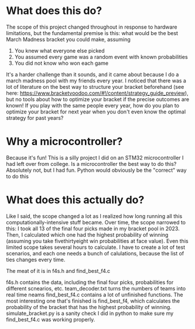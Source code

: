 # What does this do?
The scope of this project changed throughout in response to hardware limitations, but the fundamental premise is this: what would be the best March Madness bracket you could make, assuming
1. You knew what everyone else picked
2. You assumed every game was a random event with known probabilities
3. You did not know who won each game

It's a harder challenge than it sounds, and it came about because I do a march madness pool with my friends every year. I noticed that there was a lot of literature on the best way to structure your bracket beforehand (see here: https://www.bracketvoodoo.com/#!/content/strategy_guide_preview), but no tools about how to optimize your bracket if the precise outcomes are known! If you play with the same people every year, how do you plan to optimize your bracket for next year when you don't even know the optimal strategy for past years?

# Why a microcontroller?
Because it's fun! This is a silly project I did on an STM32 microcontroller I had left over from college. Is a microcontroller the best way to do this? Absolutely not, but I had fun. Python would obviously be the "correct" way to do this

# What does this actually do?

Like I said, the scope changed a lot as I realized how long running all this computationally-intensive stuff became. Over time, the scope narrowed to this: I took all 13 of the final four picks made in my bracket pool in 2023. Then, I calculated which one had the highest probability of winning (assuming you take fivethirtyeight win probabilities at face value). Even this limited scope takes several hours to calculate. I have to create a lot of test scenarios, and each one needs a bunch of calulations, because the list of ties changes every time.

The meat of it is in f4s.h and find_best_f4.c

f4s.h contains the data, including the final four picks, probabilities for different scnearios, etc.
team_decoder.txt turns the numbers of teams into real time neams
find_best_f4.c contains a lot of unfinished functions. The most interesting one that's finished is find_best_f4, which calculates the probability of the bracket that has the highest probability of winning. 
simulate_bracket.py is a sanity check I did in python to make sure my find_best_f4.c was working properly.

